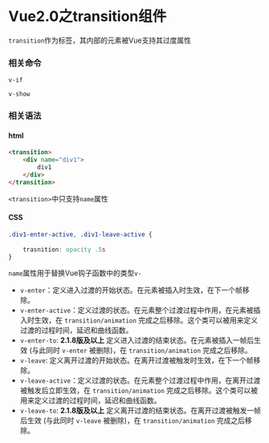 # Vue2.0之transition组件

`transition`作为标签，其内部的元素被Vue支持其过度属性

### 相关命令

`v-if`

`v-show`

### 相关语法

#### html

```html
<transition>
	<div name="div1">
        div1
    </div>
</transition>
```

`<transition>`中只支持`name`属性

#### CSS

```css
.div1-enter-active, .div1-leave-active {
    
	trasnition: opacity .5s
}
```

`name`属性用于替换Vue钩子函数中的类型`v-` 

- `v-enter`：定义进入过渡的开始状态。在元素被插入时生效，在下一个帧移除。
- `v-enter-active`：定义过渡的状态。在元素整个过渡过程中作用，在元素被插入时生效，在 `transition/animation` 完成之后移除。这个类可以被用来定义过渡的过程时间，延迟和曲线函数。
- `v-enter-to`: **2.1.8版及以上** 定义进入过渡的结束状态。在元素被插入一帧后生效 (与此同时 `v-enter` 被删除)，在 `transition/animation` 完成之后移除。
- `v-leave`: 定义离开过渡的开始状态。在离开过渡被触发时生效，在下一个帧移除。
- `v-leave-active`：定义过渡的状态。在元素整个过渡过程中作用，在离开过渡被触发后立即生效，在 `transition/animation` 完成之后移除。这个类可以被用来定义过渡的过程时间，延迟和曲线函数。
- `v-leave-to`: **2.1.8版及以上** 定义离开过渡的结束状态。在离开过渡被触发一帧后生效 (与此同时 `v-leave` 被删除)，在 `transition/animation` 完成之后移除。

 

 

 